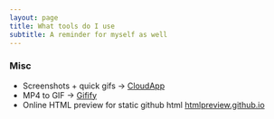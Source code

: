 ```yaml
---
layout: page
title: What tools do I use
subtitle: A reminder for myself as well
---
```


### Misc
* Screenshots + quick gifs -> [CloudApp](https://www.getcloudapp.com/)
* MP4 to GIF -> [Gifify](https://github.com/vvo/gifify)
* Online HTML preview for static github html [htmlpreview.github.io](http://htmlpreview.github.io/)
